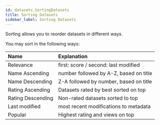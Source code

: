 ```yaml
---
id: datasets_SortingDatasets
title: Sorting Datasets
sidebar_label: Sorting Datasets
---
```

Sorting allows you to reorder datasets in different ways. 

You may sort in the following ways:

<!-- ![IMAGE: sorting dropdown](assets/SortingDatasets/dataplatform_user_FilteringDataset_sort.png) -->

| Name | Explanation |
| :---- | :----------- |
| Relevance | first: score / second: last modified |
| Name Ascending | number followed by A-Z, based on title |
| Name Descending | Z-A followed by number, based on title |
| Rating Ascending | Datasets rated by best sorted on top |
| Rating Descending | Non-rated datasets sorted to top |
| Last modified | most recent modifications to metadata |
| Popular | Highest rating and views on top |
